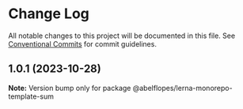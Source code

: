 # Change Log

All notable changes to this project will be documented in this file.
See [Conventional Commits](https://conventionalcommits.org) for commit guidelines.

## 1.0.1 (2023-10-28)

**Note:** Version bump only for package @abelflopes/lerna-monorepo-template-sum
